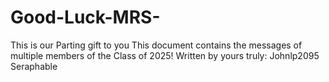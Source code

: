 # Good-Luck-MRS-

This is our Parting gift to you
This document contains the messages of multiple members of the Class of 2025!
Written by yours truly:
Johnlp2095
Seraphable
